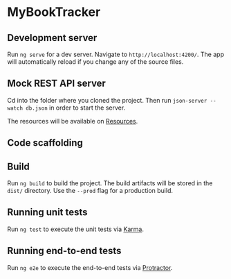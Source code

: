 # MyBookTracker


## Development server

Run `ng serve` for a dev server. Navigate to `http://localhost:4200/`. The app will automatically reload if you change any of the source files.

## Mock REST API server

Cd into the folder where you cloned the project. Then run `json-server --watch db.json` in order to start the server. 

The resources will be available on [Resources](http://localhost:3000/books).

## Code scaffolding


## Build

Run `ng build` to build the project. The build artifacts will be stored in the `dist/` directory. Use the `--prod` flag for a production build.

## Running unit tests

Run `ng test` to execute the unit tests via [Karma](https://karma-runner.github.io).

## Running end-to-end tests

Run `ng e2e` to execute the end-to-end tests via [Protractor](http://www.protractortest.org/).
